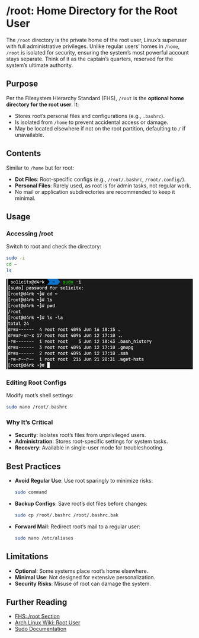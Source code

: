 # /root: Home Directory for the Root User

The `/root` directory is the private home of the root user, Linux’s superuser with full administrative privileges. Unlike regular users’ homes in `/home`, `/root` is isolated for security, ensuring the system’s most powerful account stays separate. Think of it as the captain’s quarters, reserved for the system’s ultimate authority.

## Purpose

Per the Filesystem Hierarchy Standard (FHS), `/root` is the **optional home directory for the root user**. It:
- Stores root’s personal files and configurations (e.g., `.bashrc`).
- Is isolated from `/home` to prevent accidental access or damage.
- May be located elsewhere if not on the root partition, defaulting to `/` if unavailable.

## Contents

Similar to `/home` but for root:
- **Dot Files**: Root-specific configs (e.g., `/root/.bashrc`, `/root/.config/`).
- **Personal Files**: Rarely used, as root is for admin tasks, not regular work.
- No mail or application subdirectories are recommended to keep it minimal.

## Usage

### Accessing /root
Switch to root and check the directory:
```bash
sudo -i
cd ~
ls
```
![sudo](../screenshots/21.png)

### Editing Root Configs
Modify root’s shell settings:
```bash
sudo nano /root/.bashrc
```

### Why It’s Critical
- **Security**: Isolates root’s files from unprivileged users.
- **Administration**: Stores root-specific settings for system tasks.
- **Recovery**: Available in single-user mode for troubleshooting.

## Best Practices
- **Avoid Regular Use**: Use root sparingly to minimize risks:
  ```bash
  sudo command
  ```
- **Backup Configs**: Save root’s dot files before changes:
  ```bash
  sudo cp /root/.bashrc /root/.bashrc.bak
  ```
- **Forward Mail**: Redirect root’s mail to a regular user:
  ```bash
  sudo nano /etc/aliases
  ```

## Limitations
- **Optional**: Some systems place root’s home elsewhere.
- **Minimal Use**: Not designed for extensive personalization.
- **Security Risks**: Misuse of root can damage the system.

## Further Reading
- [FHS: /root Section](http://www.pathname.com/fhs/)
- [Arch Linux Wiki: Root User](https://wiki.archlinux.org/title/Root)
- [Sudo Documentation](https://www.sudo.ws/docs/man/sudo.man/)


